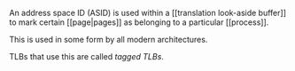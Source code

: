 An address space ID (ASID) is used within a [[translation look-aside buffer]] to mark certain [[page|pages]] as belonging to a particular [[process]].

This is used in some form by all modern architectures. 

TLBs that use this are called *tagged TLBs*.